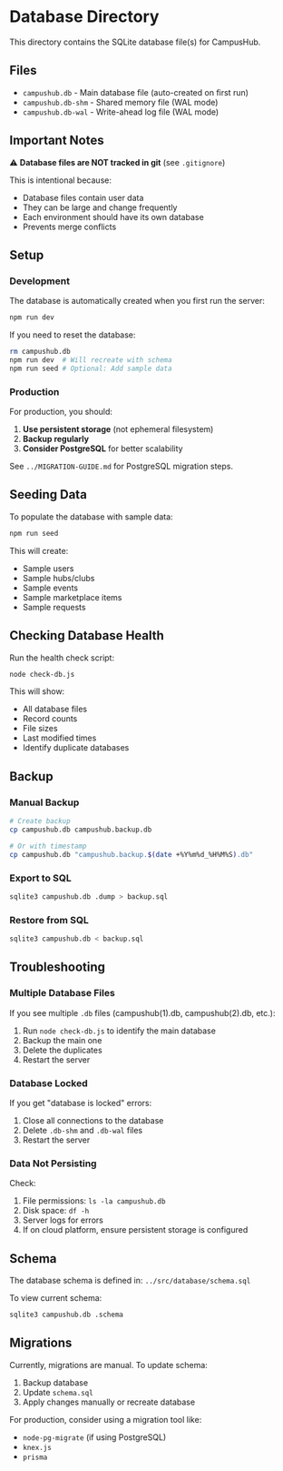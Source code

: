 # Database Directory

This directory contains the SQLite database file(s) for CampusHub.

## Files

- `campushub.db` - Main database file (auto-created on first run)
- `campushub.db-shm` - Shared memory file (WAL mode)
- `campushub.db-wal` - Write-ahead log file (WAL mode)

## Important Notes

⚠️ **Database files are NOT tracked in git** (see `.gitignore`)

This is intentional because:
- Database files contain user data
- They can be large and change frequently
- Each environment should have its own database
- Prevents merge conflicts

## Setup

### Development

The database is automatically created when you first run the server:

```bash
npm run dev
```

If you need to reset the database:

```bash
rm campushub.db
npm run dev  # Will recreate with schema
npm run seed # Optional: Add sample data
```

### Production

For production, you should:

1. **Use persistent storage** (not ephemeral filesystem)
2. **Backup regularly**
3. **Consider PostgreSQL** for better scalability

See `../MIGRATION-GUIDE.md` for PostgreSQL migration steps.

## Seeding Data

To populate the database with sample data:

```bash
npm run seed
```

This will create:
- Sample users
- Sample hubs/clubs
- Sample events
- Sample marketplace items
- Sample requests

## Checking Database Health

Run the health check script:

```bash
node check-db.js
```

This will show:
- All database files
- Record counts
- File sizes
- Last modified times
- Identify duplicate databases

## Backup

### Manual Backup

```bash
# Create backup
cp campushub.db campushub.backup.db

# Or with timestamp
cp campushub.db "campushub.backup.$(date +%Y%m%d_%H%M%S).db"
```

### Export to SQL

```bash
sqlite3 campushub.db .dump > backup.sql
```

### Restore from SQL

```bash
sqlite3 campushub.db < backup.sql
```

## Troubleshooting

### Multiple Database Files

If you see multiple `.db` files (campushub(1).db, campushub(2).db, etc.):

1. Run `node check-db.js` to identify the main database
2. Backup the main one
3. Delete the duplicates
4. Restart the server

### Database Locked

If you get "database is locked" errors:

1. Close all connections to the database
2. Delete `.db-shm` and `.db-wal` files
3. Restart the server

### Data Not Persisting

Check:
1. File permissions: `ls -la campushub.db`
2. Disk space: `df -h`
3. Server logs for errors
4. If on cloud platform, ensure persistent storage is configured

## Schema

The database schema is defined in:
`../src/database/schema.sql`

To view current schema:

```bash
sqlite3 campushub.db .schema
```

## Migrations

Currently, migrations are manual. To update schema:

1. Backup database
2. Update `schema.sql`
3. Apply changes manually or recreate database

For production, consider using a migration tool like:
- `node-pg-migrate` (if using PostgreSQL)
- `knex.js`
- `prisma`
